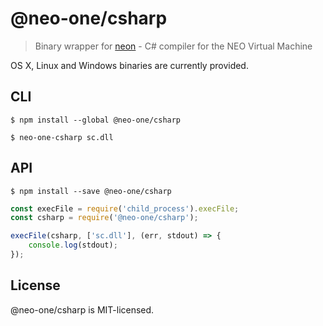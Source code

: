 # @neo-one/csharp

> Binary wrapper for [neon](https://github.com/neo-one-suite/neo-compiler/tree/master/neon) - C# compiler for the NEO Virtual Machine

OS X, Linux and Windows binaries are currently provided.


## CLI

```
$ npm install --global @neo-one/csharp
```

```
$ neo-one-csharp sc.dll
```


## API

```
$ npm install --save @neo-one/csharp
```

```js
const execFile = require('child_process').execFile;
const csharp = require('@neo-one/csharp');

execFile(csharp, ['sc.dll'], (err, stdout) => {
	console.log(stdout);
});
```


## License

@neo-one/csharp is MIT-licensed.
